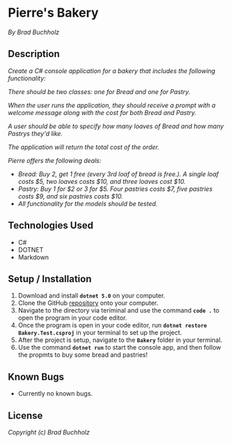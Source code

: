 # Pierre's Bakery
_By Brad Buchholz_
## Description

_Create a C# console application for a bakery that includes the following functionality:_

_There should be two classes: one for Bread and one for Pastry._

_When the user runs the application, they should receive a prompt with a welcome message along with the cost for both Bread and Pastry._

_A user should be able to specify how many loaves of Bread and how many Pastrys they'd like._

_The application will return the total cost of the order._

_Pierre offers the following deals:_

* _Bread: Buy 2, get 1 free (every 3rd loaf of bread is free.). A single loaf costs $5, two loaves costs $10, and three loaves cost $10._
* _Pastry: Buy 1 for $2 or 3 for $5. Four pastries costs $7, five pastries costs $9, and six pastries costs $10._
* _All functionality for the models should be tested._ 

## Technologies Used 
* C#
* DOTNET
* Markdown   

## Setup / Installation 

1. Download and install **`dotnet 5.0`** on your computer. 
2. Clone the GitHub [repository](https://github.com/Bradbuchholz/Bakery.Solutions.git) onto your computer.
3. Navigate to the directory via teriminal and use the command **`code .`** to open the program in your code editor.
4. Once the program is open in your code editor, run **`dotnet restore Bakery.Test.csproj`** in your terminal to set up the project.
5. After the project is setup, navigate to the **`Bakery`** folder in your terminal.
6. Use the command **`dotnet run`** to start the console app, and then follow the propmts to buy some bread and pastries! 

## Known Bugs 
* Currently no known bugs. 
## License
_Copyright (c) Brad Buchholz_